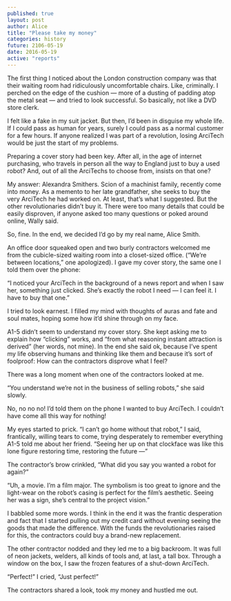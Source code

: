 ```yaml
---
published: true
layout: post
author: Alice
title: "Please take my money"
categories: history
future: 2106-05-19
date: 2016-05-19
active: "reports"
---
```


The first thing I noticed about the London construction company was that their waiting room had ridiculously uncomfortable chairs. Like, criminally. I perched on the edge of the cushion — more of a dusting of padding atop the metal seat — and tried to look successful. So basically, not like a DVD store clerk.

I felt like a fake in my suit jacket. But then, I’d been in disguise my whole life. If I could pass as human for years, surely I could pass as a normal customer for a few hours.  If anyone realized I was part of a revolution, losing ArciTech would be just the start of my problems. 
 
Preparing a cover story had been key. After all, in the age of internet purchasing, who travels in person all the way to England just to buy a used robot? And, out of all the ArciTechs to choose from, insists on that one?
 
My answer: Alexandra Smithers. Scion of a machinist family, recently come into money. As a memento to her late grandfather, she seeks to buy the very ArciTech he had worked on. At least, that’s what I suggested. But the other revolutionaries didn’t buy it. There were too many details that could be easily disproven, if anyone asked too many questions or poked around online, Wally said.
 
So, fine. In the end, we decided I’d go by my real name, Alice Smith.
 
An office door squeaked open and two burly contractors welcomed me from the cubicle-sized waiting room into a closet-sized office. (“We’re between locations,” one apologized). I gave my cover story, the same one I told them over the phone:

“I noticed your ArciTech in the background of a news report and when I saw her, something just clicked. She’s exactly the robot I need — I can feel it. I have to buy that one.”
 
I tried to look earnest. I filled my mind with thoughts of auras and fate and soul mates, hoping some how it’d shine through on my face.
 
A1-5 didn’t seem to understand my cover story. She kept asking me to explain how “clicking” works, and “from what reasoning instant attraction is derived”  (her words, not mine). In the end she said ok, because I’ve spent my life observing humans and thinking like them and because it’s sort of foolproof: How can the contractors disprove what I feel? 
 
There was a long moment when one of the contractors looked at me.
 
“You understand we’re not in the business of selling robots,” she said slowly.
 
No, no no no! I’d told them on the phone I wanted to buy ArciTech. I couldn’t have come all this way for nothing!
 
My eyes started to prick. “I can’t go home without that robot,” I said, frantically, willing tears to come, trying desperately to remember everything A1-5 told me about her friend.  “Seeing her up on that clockface was like this lone figure restoring time, restoring the future —”
 
The contractor’s brow crinkled, “What did you say you wanted a robot for again?”
 
“Uh, a movie. I’m a film major. The symbolism is too great to ignore and the light-wear on the robot’s casing is perfect for the film’s aesthetic. Seeing her was a sign, she’s central to the project vision.”
 
I babbled some more words. I think in the end it was the frantic desperation and fact that I started pulling out my credit card without evening seeing the goods that made the difference. With the funds the revolutionaries raised for this, the contractors could buy a brand-new replacement.
 
The other contractor nodded and they led me to a big backroom. It was full of neon jackets, welders, all kinds of tools and, at last, a tall box. Through a window on the box, I saw the frozen features of a shut-down ArciTech.
 
“Perfect!” I cried, “Just perfect!”
 
The contractors shared a look, took my money and hustled me out. 
